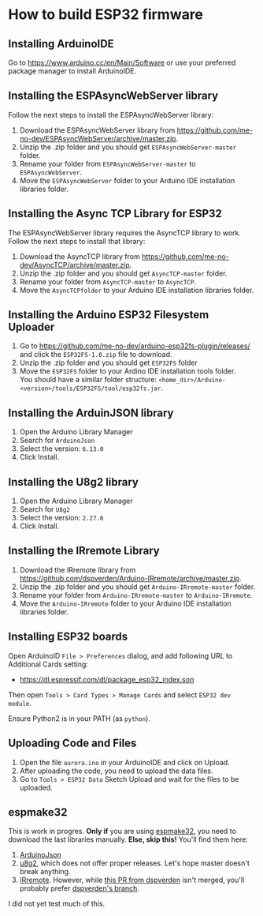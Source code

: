 # How to build ESP32 firmware


## Installing ArduinoIDE

Go to https://www.arduino.cc/en/Main/Software or use your preferred package manager to install ArduinoIDE.


## Installing the ESPAsyncWebServer library

Follow the next steps to install the ESPAsyncWebServer library:

1. Download the ESPAsyncWebServer library from https://github.com/me-no-dev/ESPAsyncWebServer/archive/master.zip.  
2. Unzip the .zip folder and you should get `ESPAsyncWebServer-master` folder.
3. Rename your folder from `ESPAsyncWebServer-master` to `ESPAsyncWebServer`.
4. Move the `ESPAsyncWebServer` folder to your Arduino IDE installation libraries folder.


## Installing the Async TCP Library for ESP32

The ESPAsyncWebServer library requires the AsyncTCP library to work. Follow the next steps to install that library:

1. Download the AsyncTCP library from https://github.com/me-no-dev/AsyncTCP/archive/master.zip.  
2. Unzip the .zip folder and you should get `AsyncTCP-master` folder.
3. Rename your folder from `AsyncTCP-master` to `AsyncTCP`.
4. Move the `AsyncTCPfolder` to your Arduino IDE installation libraries folder.


## Installing the Arduino ESP32 Filesystem Uploader

1. Go to https://github.com/me-no-dev/arduino-esp32fs-plugin/releases/ and click the `ESP32FS-1.0.zip` file to download.
2. Unzip the .zip folder and you should get `ESP32FS` folder
3. Move the `ESP32FS` folder to your Ardino IDE installation tools folder.  
You should have a similar folder structure: `<home_dir>/Arduino-<version>/tools/ESP32FS/tool/esp32fs.jar`.


## Installing the ArduinJSON library

1. Open the Arduino Library Manager
2. Search for `ArduinoJson`
3. Select the version: `6.13.0`
4. Click Install.


## Installing the U8g2 library

1. Open the Arduino Library Manager
2. Search for `U8g2`
3. Select the version: `2.27.6`
4. Click Install.


## Installing the IRremote Library

1. Download the IRremote library from https://github.com/dspverden/Arduino-IRremote/archive/master.zip.
2. Unzip the .zip folder and you should get `Arduino-IRremote-master` folder.
3. Rename your folder from `Arduino-IRremote-master` to `Arduino-IRremote`.
4. Move the `Arduino-IRremote` folder to your Arduino IDE installation libraries folder.


## Installing ESP32 boards

Open ArduinoID `File > Preferences` dialog, and add following URL to Additional Cards setting:
- https://dl.espressif.com/dl/package_esp32_index.son

Then open `Tools > Card Types > Manage Cards` and select `ESP32 dev module`.

Ensure Python2 is in your PATH (as `python`).


## Uploading Code and Files

1. Open the file `aurora.ino` in your ArduinoIDE and click on Upload.
2. After uploading the code, you need to upload the data files.
3. Go to `Tools > ESP32 Data` Sketch Upload and wait for the files to be uploaded.


## espmake32

This is work in progres. **Only if** you are using [espmake32](https://github.com/plerup/makeEspArduino), you need to download the last libraries manually. **Else, skip this!**
You'll find them here:

1. [ArduinoJson](https://github.com/bblanchon/ArduinoJson/releases/download/v6.13.0/ArduinoJson-v6.13.0.zip)
2. [u8g2](https://github.com/olikraus/u8g2/archive/master.zip), which does not offer proper releases. Let's hope master doesn't break anything.
3. [IRremote](https://github.com/z3t0/Arduino-IRremote/archive/master.zip). However, while [this PR from dspverden](https://github.com/z3t0/Arduino-IRremote/pull/689) isn't merged, you'll probably prefer [dspverden's branch](https://github.com/dspverden/Arduino-IRremote/archive/master.zip).

I did not yet test much of this.
